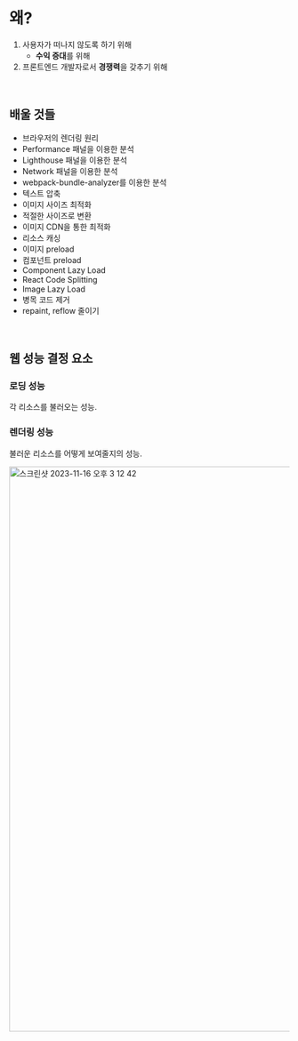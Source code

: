# 왜?

1. 사용자가 떠나지 않도록 하기 위해
   - **수익 증대**를 위해
2. 프론트엔드 개발자로서 **경쟁력**을 갖추기 위해

<br/>

## 배울 것들

- 브라우저의 렌더링 원리
- Performance 패널을 이용한 분석
- Lighthouse 패널을 이용한 분석
- Network 패널을 이용한 분석
- webpack-bundle-analyzer를 이용한 분석
- 텍스트 압축
- 이미지 사이즈 최적화
- 적절한 사이즈로 변환
- 이미지 CDN을 통한 최적화
- 리소스 캐싱
- 이미지 preload
- 컴포넌트 preload
- Component Lazy Load
- React Code Splitting
- Image Lazy Load
- 병목 코드 제거
- repaint, reflow 줄이기

<br/>

## 웹 성능 결정 요소

### 로딩 성능

각 리소스를 불러오는 성능.

### 렌더링 성능

불러운 리소스를 어떻게 보여줄지의 성능.

<img width="1017" alt="스크린샷 2023-11-16 오후 3 12 42" src="https://github.com/pozafly/TIL/assets/59427983/7c42dda0-5ec9-4ba7-961a-1d4abaf37061">